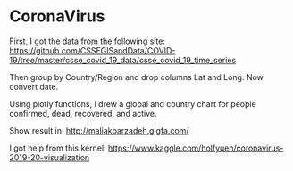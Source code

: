 # CoronaVirus

First, I got the data from the following site:
https://github.com/CSSEGISandData/COVID-19/tree/master/csse_covid_19_data/csse_covid_19_time_series

Then group by Country/Region and drop columns Lat and Long.
Now convert date.

Using plotly functions, I drew a global and country chart for people confirmed, dead, recovered, and active.

Show result in: http://maliakbarzadeh.gigfa.com/

I got help from this kernel: https://www.kaggle.com/holfyuen/coronavirus-2019-20-visualization
